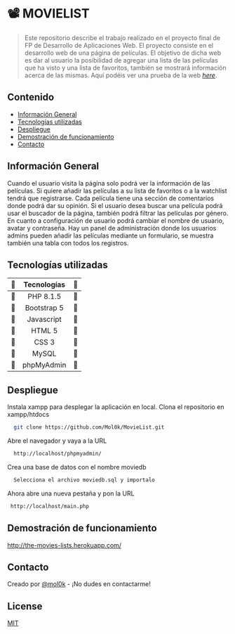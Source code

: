 # 📽 MOVIELIST 
> Este repositorio describe el trabajo realizado en el proyecto final de FP de Desarrollo de Aplicaciones Web. El proyecto consiste en el desarrollo web de una página de películas. El objetivo de dicha web es dar al usuario la posibilidad de agregar una lista de las películas que ha visto y una lista de favoritos, también se mostrará información acerca de las mismas.
>  Aquí podéis ver una prueba de la web [_here_](http://the-movies-lists.herokuapp.com/). 

## Contenido
* [Información General](#información-general)
* [Tecnologías utilizadas](#tecnologías-utilizadas)
* [Despliegue](#despliegue)
* [Demostración de funcionamiento](#demostración-de-funcionamiento)
* [Contacto](#contacto)


## Información General
Cuando el usuario visita la página solo podrá ver la información de las películas. Si quiere añadir las películas a su lista de favoritos o a la watchlist tendrá que registrarse. Cada película tiene una sección de comentarios donde podrá dar su opinión. Si el usuario desea buscar una película podrá usar el buscador de la página, también podrá filtrar las películas por género. En cuanto a configuración de usuario podrá cambiar el nombre de usuario, avatar y contraseña. Hay un panel de administración donde los usuarios admins pueden añadir las películas mediante un formulario, se muestra también una tabla con todos los registros.

## Tecnologías utilizadas
| 	🔧	 | 	Tecnologías	 | 	🔧	 | 
| 	:-----:	 | 	:-----:	 | 	:-----:	 | 
| 	🔧	| 	PHP 8.1.5	| 	🔧	 | 
| 	🔧	| 	Bootstrap	5| 	🔧	 | 
| 	🔧	| 	Javascript	| 	🔧	 | 
| 	🔧	| 	HTML	5| 	🔧	 | 
| 	🔧	| 	CSS 3	| 	🔧	 | 
| 	🔧	| 	MySQL	| 	🔧	 |
| 	🔧	| 	phpMyAdmin| 	🔧	 | 


## Despliegue
Instala xampp para desplegar la aplicación en local.
Clona el repositorio en xampp/htdocs

```bash
  git clone https://github.com/Mol0k/MovieList.git
```

Abre el navegador y vaya a la URL

```bash
  http://localhost/phpmyadmin/
```

Crea una base de datos con el nombre moviedb

```bash
  Selecciona el archivo moviedb.sql y importalo
```

Ahora abre una nueva pestaña y pon la URL

```bash
 http://localhost/main.php
```
## Demostración de funcionamiento
http://the-movies-lists.herokuapp.com/


## Contacto
Creado por [@mol0k](https://www.example.es/) - ¡No dudes en contactarme!

## License

[MIT](https://choosealicense.com/licenses/mit/)
